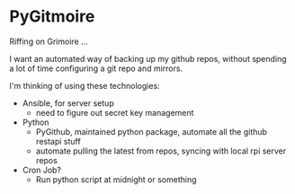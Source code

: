 # PyGitmoire

Riffing on Grimoire ...

I want an automated way of backing up my github repos, without spending a lot of time configuring a git repo and mirrors.

I'm thinking of using these technologies:

- Ansible, for server setup
  - need to figure out secret key management
- Python
  - PyGithub, maintained python package, automate all the github restapi stuff
  - automate pulling the latest from repos, syncing with local rpi server repos
- Cron Job?
  - Run python script at midnight or something
